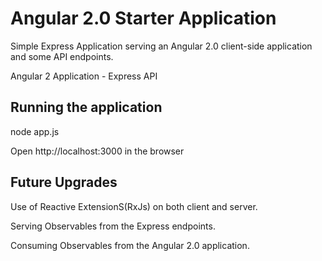 # Angular 2.0 Starter Application

Simple Express Application serving an Angular 2.0 client-side application and some API endpoints.

Angular 2 Application - Express API

## Running the application

node app.js

Open http://localhost:3000 in the browser

## Future Upgrades

Use of Reactive ExtensionS(RxJs) on both client and server.

Serving Observables from the Express endpoints.

Consuming Observables from the Angular 2.0 application.
